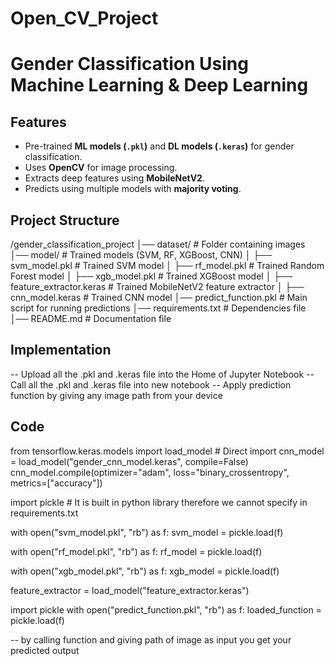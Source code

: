# Open_CV_Project

# Gender Classification Using Machine Learning & Deep Learning

## Features
- Pre-trained **ML models (`.pkl`)** and **DL models (`.keras`)** for gender classification.
- Uses **OpenCV** for image processing.
- Extracts deep features using **MobileNetV2**.
- Predicts using multiple models with **majority voting**.

## Project Structure
/gender_classification_project
│── dataset/                		# Folder containing images
│── model/                   		# Trained models (SVM, RF, XGBoost, CNN)
│   ├── svm_model.pkl        		# Trained SVM model
│   ├── rf_model.pkl         		# Trained Random Forest model
│   ├── xgb_model.pkl        		# Trained XGBoost model
│   ├── feature_extractor.keras 	# Trained MobileNetV2 feature extractor
│   ├── cnn_model.keras        	# Trained CNN model
│── predict_function.pkl            # Main script for running predictions
│── requirements.txt         		# Dependencies file
│── README.md                		# Documentation file

## Implementation
-- Upload all the .pkl and .keras file into the Home of Jupyter Notebook
-- Call all the .pkl and .keras file into new notebook
-- Apply prediction function by giving any image path from your device

## Code
from tensorflow.keras.models import load_model  # Direct import
cnn_model = load_model("gender_cnn_model.keras", compile=False)
cnn_model.compile(optimizer="adam", loss="binary_crossentropy", metrics=["accuracy"])

import pickle       # It is built in python library therefore we cannot specify in requirements.txt

with open("svm_model.pkl", "rb") as f:
    svm_model = pickle.load(f)

with open("rf_model.pkl", "rb") as f:
    rf_model = pickle.load(f)

with open("xgb_model.pkl", "rb") as f:
    xgb_model = pickle.load(f)

feature_extractor = load_model("feature_extractor.keras")

import pickle
with open("predict_function.pkl", "rb") as f:
    loaded_function = pickle.load(f)

-- by calling function and giving path of image as input you get your predicted output

